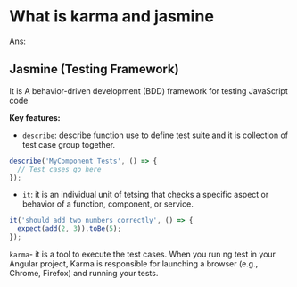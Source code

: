# What is karma and jasmine

Ans:

## Jasmine (Testing Framework)

It is A behavior-driven development (BDD) framework for testing JavaScript code

**Key features:**

- `describe`: describe function use to define test suite and it is collection of test case group together.

```js
describe('MyComponent Tests', () => {
  // Test cases go here
});
```

- `it`: it is an individual unit of tetsing that checks a specific aspect or behavior of a function, component, or service.

```js
it('should add two numbers correctly', () => {
  expect(add(2, 3)).toBe(5);
});
```

`karma`- it is a tool to execute the test cases. When you run ng test in your Angular project, Karma is responsible for launching a browser (e.g., Chrome, Firefox) and running your tests.
